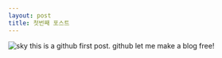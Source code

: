 ```yaml
---
layout: post
title: 첫번째 포스트
---
```


![sky](/images/20170914_071738.jpg)
this is a github first post.
github let me make a blog free!
